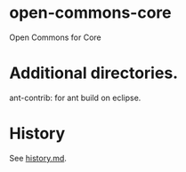 # open-commons-core
Open Commons for Core

# Additional directories.
ant-contrib: for ant build on eclipse.


# History
See [history.md](./history.md).
